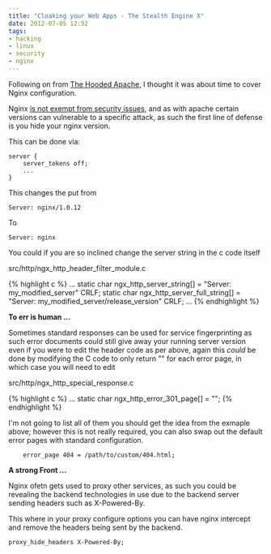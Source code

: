 ```yaml
---
title: "Cloaking your Web Apps - The Stealth Engine X"
date: 2012-07-05 12:52
tags:
- hacking
- linux
- security
- nginx
---
```


Following on from [The Hooded Apache](https://blog.oneiroi.co.uk/hacking/linux/security/cloaking-your-web-apps-the-hooded-apache/), I thought it was about time to cover Nginx configuration.

Nginx [is not exempt from security issues](https://web.nvd.nist.gov/view/vuln/defail?vulnId=CVE-2012-2089), and as with apache certain versions can vulnerable to a specific attack, as such the first line of defense is you hide your nginx version.

This can be done via:

```
server {
    server_tokens off;
    ...
}
```

This changes the put from

```
Server: nginx/1.0.12
```

To

```
Server: nginx
```

You could if you are so inclined change the server string in the c code itself 

src/http/ngx_http_header_filter_module.c

{% highlight c %}
...
static char ngx_http_server_string[] = "Server: my_modified_server" CRLF;
static char ngx_http_server_full_string[] = "Server: my_modified_server/release_version" CRLF;
...
{% endhighlight %}

<strong>To err is human ...</strong>

Sometimes standard responses can be used for service fingerprinting as such error documents could still give away your running server version even if you were to edit the header code as per above, again this _could_ be done by modifying the C code to only return "" for each error page, in which case you will need to edit

src/http/ngx_http_special_response.c

{% highlight c %}
...
static char ngx_http_error_301_page[] = "";
{% endhighlight %}

I'm not going to list all of them you should get the idea from the exmaple above; however this is not really required, you can also swap out the default error pages with standard configuration.

```
    error_page 404 = /path/to/custom/404.html;
```

<strong> A strong Front ... </strong>

Nginx ofetn gets used to proxy other services, as such you could be revealing the backend technologies in use due to the backend server sending headers such as X-Powered-By.

This where in your proxy configure options you can have nginx intercept and remove the headers being sent by the backend.

```
proxy_hide_headers X-Powered-By;
```


